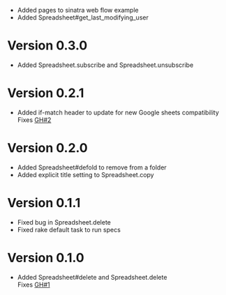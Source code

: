 + Added pages to sinatra web flow example
+ Added Spreadsheet#get_last_modifying_user

Version 0.3.0
=========================

+ Added Spreadsheet.subscribe and Spreadsheet.unsubscribe  

Version 0.2.1
=========================

+ Added if-match header to update for new Google sheets compatibility  
  Fixes [GH#2](https://github.com/pikimal/google-cells/issues/2)

Version 0.2.0
=========================

+ Added Spreadsheet#defold to remove from a folder
+ Added explicit title setting to Spreadsheet.copy

Version 0.1.1
=========================

+ Fixed bug in Spreadsheet.delete  
+ Fixed rake default task to run specs  

Version 0.1.0
=========================

+ Added Spreadsheet#delete and Spreadsheet.delete  
  Fixes [GH#1](https://github.com/pikimal/google-cells/issues/1)
